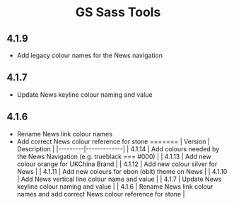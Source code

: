 <h1 align="center">GS Sass Tools</h1>

## 4.1.9
- Add legacy colour names for the News navigation

## 4.1.7
- Update News keyline colour naming and value

## 4.1.6
- Rename News link colour names
- Add correct News colour reference for stone
=======
| Version | Description |
|---------|-------------|
| 4.1.14 | Add colours needed by the News Navigation (e.g. trueblack === #000) |
| 4.1.13 | Add new colour orange for UKChina Brand |
| 4.1.12 | Add new colour silver for News |
| 4.1.11 | Add new colours for ebon (obit) theme on News |
| 4.1.10 | Add News vertical line colour name and value |
| 4.1.7 | Update News keyline colour naming and value |
| 4.1.6 | Rename News link colour names and add correct News colour reference for stone |
